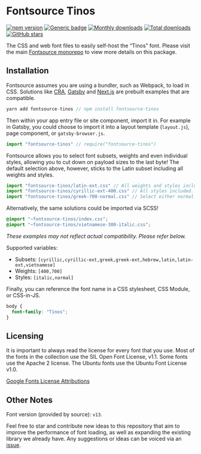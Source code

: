 # Fontsource Tinos

[![npm version](https://badge.fury.io/js/fontsource-tinos.svg)](https://www.npmjs.com/package/fontsource-tinos) [![Generic badge](https://img.shields.io/badge/fontsource-passing-brightgreen)](https://github.com/DecliningLotus/fontsource) [![Monthly downloads](https://badgen.net/npm/dm/fontsource-tinos)](https://github.com/DecliningLotus/fontsource) [![Total downloads](https://badgen.net/npm/dt/fontsource-tinos)](https://github.com/DecliningLotus/fontsource) [![GitHub stars](https://img.shields.io/github/stars/DecliningLotus/fontsource.svg?style=social&label=Star)](https://GitHub.com/DecliningLotus/fontsource/stargazers/)

The CSS and web font files to easily self-host the “Tinos” font. Please visit the main [Fontsource monorepo](https://github.com/DecliningLotus/fontsource) to view more details on this package.

## Installation

Fontsource assumes you are using a bundler, such as Webpack, to load in CSS. Solutions like [CRA](https://create-react-app.dev/), [Gatsby](https://www.gatsbyjs.org/) and [Next.js](https://nextjs.org/) are prebuilt examples that are compatible.

```javascript
yarn add fontsource-tinos // npm install fontsource-tinos
```

Then within your app entry file or site component, import it in. For example in Gatsby, you could choose to import it into a layout template (`layout.js`), page component, or `gatsby-browser.js`.

```javascript
import "fontsource-tinos" // require("fontsource-tinos")
```

Fontsource allows you to select font subsets, weights and even individual styles, allowing you to cut down on payload sizes to the last byte! The default selection above, however, sticks to the Latin subset including all weights and styles.

```javascript
import "fontsource-tinos/latin-ext.css" // All weights and styles included.
import "fontsource-tinos/cyrillic-ext-400.css" // All styles included.
import "fontsource-tinos/greek-700-normal.css" // Select either normal or italic.
```

Alternatively, the same solutions could be imported via SCSS!

```scss
@import "~fontsource-tinos/index.css";
@import "~fontsource-tinos/vietnamese-300-italic.css";
```

_These examples may not reflect actual compatibility. Please refer below._

Supported variables:

- Subsets: `[cyrillic,cyrillic-ext,greek,greek-ext,hebrew,latin,latin-ext,vietnamese]`
- Weights: `[400,700]`
- Styles: `[italic,normal]`

Finally, you can reference the font name in a CSS stylesheet, CSS Module, or CSS-in-JS.

```css
body {
  font-family: "Tinos";
}
```

## Licensing

It is important to always read the license for every font that you use.
Most of the fonts in the collection use the SIL Open Font License, v1.1. Some fonts use the Apache 2 license. The Ubuntu fonts use the Ubuntu Font License v1.0.

[Google Fonts License Attributions](https://fonts.google.com/attribution)

## Other Notes

Font version (provided by source): `v13`.

Feel free to star and contribute new ideas to this repository that aim to improve the performance of font loading, as well as expanding the existing library we already have. Any suggestions or ideas can be voiced via an [issue](https://github.com/DecliningLotus/fontsource/issues).
